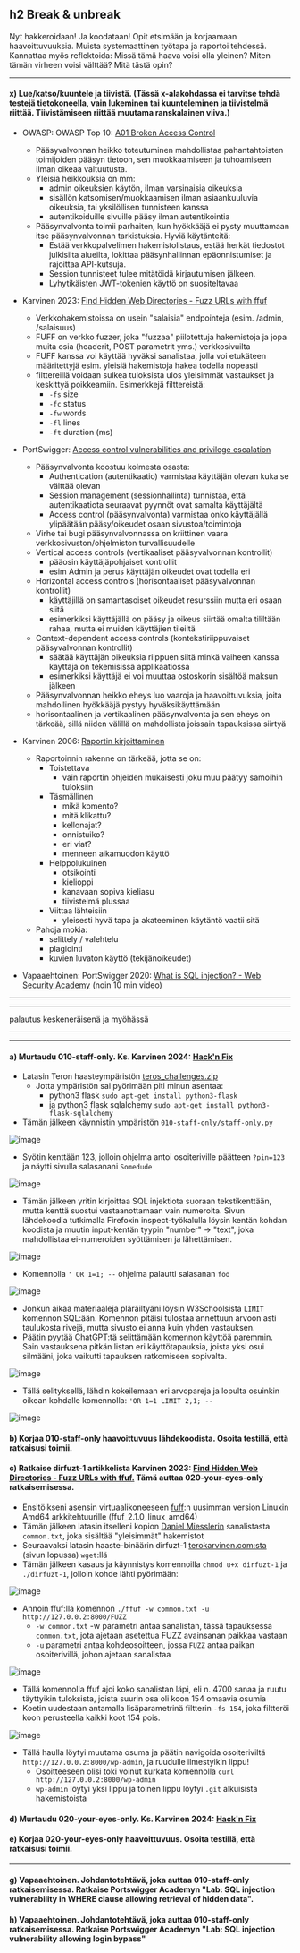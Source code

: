 ## h2 Break & unbreak

Nyt hakkeroidaan! Ja koodataan!
Opit etsimään ja korjaamaan haavoittuvuuksia.
Muista systemaattinen työtapa ja raportoi tehdessä. Kannattaa myös reflektoida: Missä tämä haava voisi olla yleinen? Miten tämän virheen voisi välttää? Mitä tästä opin?

---
#### x) Lue/katso/kuuntele ja tiivistä. (Tässä x-alakohdassa ei tarvitse tehdä testejä tietokoneella, vain lukeminen tai kuunteleminen ja tiivistelmä riittää. Tiivistämiseen riittää muutama ranskalainen viiva.)

- OWASP: OWASP Top 10: [A01 Broken Access Control](https://owasp.org/Top10/A01_2021-Broken_Access_Control/)
  - Pääsyvalvonnan heikko toteutuminen mahdollistaa pahantahtoisten toimijoiden pääsyn tietoon, sen muokkaamiseen ja tuhoamiseen ilman oikeaa valtuutusta.
  - Yleisiä heikkouksia on mm:
    - admin oikeuksien käytön, ilman varsinaisia oikeuksia
    - sisällön katsomisen/muokkaamisen ilman asiaankuuluvia oikeuksia, tai yksilöllisen tunnisteen kanssa
    - autentikoiduille sivuille pääsy ilman autentikointia
  - Pääsynvalvonta toimii parhaiten, kun hyökkääjä ei pysty muuttamaan itse pääsynvalvonnan tarkistuksia. Hyviä käytänteitä:
    - Estää verkkopalvelimen hakemistolistaus, estää herkät tiedostot julkisilta alueilta, lokittaa pääsynhallinnan epäonnistumiset ja rajoittaa API-kutsuja.
    - Session tunnisteet tulee mitätöidä kirjautumisen jälkeen.
    - Lyhytikäisten JWT-tokenien käyttö on suositeltavaa

- Karvinen 2023: [Find Hidden Web Directories - Fuzz URLs with ffuf](https://terokarvinen.com/2023/fuzz-urls-find-hidden-directories/)
  - Verkkohakemistoissa on usein "salaisia" endpointeja (esim. /admin, /salaisuus)
  - FUFF on verkko fuzzer, joka "fuzzaa" piilotettuja hakemistoja ja jopa muita osia (headerit, POST parametrit yms.) verkkosivuilta
  - FUFF kanssa voi käyttää hyväksi sanalistaa, jolla voi etukäteen määritettyjä esim. yleisiä hakemistoja hakea todella nopeasti
  - filttereillä voidaan sulkea tuloksista ulos yleisimmät vastaukset ja keskittyä poikkeamiin. Esimerkkejä filttereistä:
    - `-fs`  size
    - `-fc`  status
    - `-fw`  words
    - `-fl`  lines
    - `-ft`  duration (ms)

- PortSwigger: [Access control vulnerabilities and privilege escalation](https://portswigger.net/web-security/access-control)
  - Pääsynvalvonta koostuu kolmesta osasta:
    - Authentication (autentikaatio) varmistaa käyttäjän olevan kuka se väittää olevan
    - Session management (sessionhallinta) tunnistaa, että autentikaatiota seuraavat pyynnöt ovat samalta käyttäjältä
    - Access control (pääsynvalvonta) varmistaa onko käyttäjällä ylipäätään pääsy/oikeudet osaan sivustoa/toimintoja
  - Virhe tai bugi pääsynvalvonnassa on kriittinen vaara verkkosivuston/ohjelmiston turvallisuudelle
  - Vertical access controls (vertikaaliset pääsyvalvonnan kontrollit)
    - pääosin käyttäjäpohjaiset kontrollit
    - esim Admin ja perus käyttäjän oikeudet ovat todella eri
  - Horizontal access controls (horisontaaliset pääsyvalvonnan kontrollit)
    - käyttäjillä on samantasoiset oikeudet resurssiin mutta eri osaan siitä
    - esimerkiksi käyttäjällä on pääsy ja oikeus siirtää omalta tililtään rahaa, mutta ei muiden käyttäjien tileiltä
  - Context-dependent access controls (kontekstiriippuvaiset pääsyvalvonnan kontrollit)
    - säätää käyttäjän oikeuksia riippuen siitä minkä vaiheen kanssa käyttäjä on tekemisissä applikaatiossa
    - esimerkiksi käyttäjä ei voi muuttaa ostoskorin sisältöä maksun jälkeen
  - Pääsynvalvonnan heikko eheys luo vaaroja ja haavoittuvuksia, joita mahdollinen hyökkääjä pystyy hyväksikäyttämään
  - horisontaalinen ja vertikaalinen pääsynvalvonta ja sen eheys on tärkeää, sillä niiden välillä on mahdollista joissain tapauksissa siirtyä

- Karvinen 2006: [Raportin kirjoittaminen](https://terokarvinen.com/2006/raportin-kirjoittaminen-4/)
  - Raportoinnin rakenne on tärkeää, jotta se on:
    - Toistettava
      - vain raportin ohjeiden mukaisesti joku muu päätyy samoihin tuloksiin
    - Täsmällinen
      - mikä komento?
      - mitä klikattu?
      - kellonajat?
      - onnistuiko?
      - eri viat?
      - menneen aikamuodon käyttö
    - Helppolukuinen
      - otsikointi
      - kielioppi
      - kanavaan sopiva kieliasu
      - tiivistelmä plussaa
    - Viittaa lähteisiin
      - yleisesti hyvä tapa ja akateeminen käytäntö vaatii sitä
  - Pahoja mokia:
    - selittely / valehtelu
    - plagiointi
    - kuvien luvaton käyttö (tekijänoikeudet)

- Vapaaehtoinen: PortSwigger 2020: [What is SQL injection? - Web Security Academy](https://www.youtube.com/watch?v=wX6tszfgYp4) (noin 10 min video)

---
---
palautus keskeneräisenä ja myöhässä

---
---
#### a) Murtaudu 010-staff-only. Ks. Karvinen 2024: [Hack'n Fix](https://terokarvinen.com/hack-n-fix/)
- Latasin Teron haasteympäristön [teros_challenges.zip](https://terokarvinen.com/hack-n-fix/)
  - Jotta ympäristön sai pyörimään piti minun asentaa:
    - python3 flask `sudo apt-get install python3-flask`
    - ja python3 flask sqlalchemy `sudo apt-get install python3-flask-sqlalchemy`
- Tämän jälkeen käynnistin ympäristön `010-staff-only/staff-only.py`

![image](https://github.com/user-attachments/assets/9332d1a8-02c1-4c27-9114-de278ab807c1)

- Syötin kenttään 123, jolloin ohjelma antoi osoiteriville päätteen `?pin=123` ja näytti sivulla salasanani `Somedude`

![image](https://github.com/user-attachments/assets/7fc0ef01-9f6e-42e8-bcd2-84e8f053726d)

- Tämän jälkeen yritin kirjoittaa SQL injektiota suoraan tekstikenttään, mutta kenttä suostui vastaanottamaan vain numeroita. Sivun lähdekoodia tutkimalla Firefoxin inspect-työkalulla löysin kentän kohdan koodista ja muutin input-kentän tyypin "number" -> "text", joka mahdollistaa ei-numeroiden syöttämisen ja lähettämisen.

![image](https://github.com/user-attachments/assets/0ab5baf8-423f-4988-9cb2-6da1154a97b7)

- Komennolla `' OR 1=1; --` ohjelma palautti salasanan `foo`

![image](https://github.com/user-attachments/assets/0c009ead-5889-4dac-a938-2a04a00e977a)

- Jonkun aikaa materiaaleja pläräiltyäni löysin W3Schoolsista `LIMIT` komennon SQL:ään. Komennon pitäisi tulostaa annettuun arvoon asti taulukosta rivejä, mutta sivusto ei anna kuin yhden vastauksen.
- Päätin pyytää ChatGPT:tä selittämään komennon käyttöä paremmin. Sain vastauksena pitkän listan eri käyttötapauksia, joista yksi osui silmääni, joka vaikutti tapauksen ratkomiseen sopivalta.

![image](https://github.com/user-attachments/assets/45ce362b-f4b6-4200-8533-85448d34d0d9)

- Tällä selityksellä, lähdin kokeilemaan eri arvopareja ja lopulta osuinkin oikean kohdalle komennolla: `'OR 1=1 LIMIT 2,1; --`

![image](https://github.com/user-attachments/assets/428ec360-7553-446c-8147-3bd1a013d6dc)



#### b) Korjaa 010-staff-only haavoittuvuus lähdekoodista. Osoita testillä, että ratkaisusi toimii.


#### c) Ratkaise dirfuzt-1 artikkelista Karvinen 2023: [Find Hidden Web Directories - Fuzz URLs with ffuf.](https://terokarvinen.com/2023/fuzz-urls-find-hidden-directories/) Tämä auttaa 020-your-eyes-only ratkaisemisessa.
- Ensitöikseni asensin virtuaalikoneeseen [fuff](https://github.com/ffuf/ffuf/releases):n uusimman version Linuxin Amd64 arkkitehtuurille (ffuf_2.1.0_linux_amd64)
- Tämän jälkeen latasin itselleni kopion [Daniel Miesslerin](https://raw.githubusercontent.com/danielmiessler/SecLists/master/Discovery/Web-Content/common.txt) sanalistasta `common.txt`, joka sisältää "yleisimmät" hakemistot
- Seuraavaksi latasin haaste-binäärin dirfuzt-1 [terokarvinen.com:sta](https://terokarvinen.com/2023/fuzz-urls-find-hidden-directories/) (sivun lopussa) `wget`:llä
- Tämän jälkeen kasaus ja käynnistys komennoilla `chmod u+x dirfuzt-1` ja `./dirfuzt-1`, jolloin kohde lähti pyörimään:

![image](https://github.com/user-attachments/assets/9a8636e3-9d2f-4ebd-9dee-2de88d116eb6)

- Annoin ffuf:lla komennon `./ffuf -w common.txt -u http://127.0.0.2:8000/FUZZ`
  - `-w common.txt` -w parametri antaa sanalistan, tässä tapauksessa `common.txt`, jota ajetaan asetettua FUZZ avainsanan paikkaa vastaan
  - `-u` parametri antaa kohdeosoitteen, jossa `FUZZ` antaa paikan osoiterivillä, johon ajetaan sanalistaa
  
![image](https://github.com/user-attachments/assets/59631a5c-5d76-423d-b424-c596cc4ec082)

- Tällä komennolla ffuf ajoi koko sanalistan läpi, eli n. 4700 sanaa ja ruutu täyttyikin tuloksista, joista suurin osa oli koon 154 omaavia osumia
- Koetin uudestaan antamalla lisäparametrinä filtterin `-fs 154`, joka filtteröi koon perusteella kaikki koot 154 pois.

![image](https://github.com/user-attachments/assets/7c90e091-ca83-4c6f-9098-6bb4d270db33)

- Tällä haulla löytyi muutama osuma ja päätin navigoida osoiteriviltä `http://127.0.0.2:8000/wp-admin`, ja ruudulle ilmestyikin lippu!
  - Osoitteeseen olisi toki voinut kurkata komennolla `curl http://127.0.0.2:8000/wp-admin`
  - `wp-admin` löytyi yksi lippu ja toinen lippu löytyi `.git` alkuisista hakemistoista


#### d) Murtaudu 020-your-eyes-only. Ks. Karvinen 2024: [Hack'n Fix](https://terokarvinen.com/hack-n-fix/)


#### e) Korjaa 020-your-eyes-only haavoittuvuus. Osoita testillä, että ratkaisusi toimii.

---
#### g) Vapaaehtoinen. Johdantotehtävä, joka auttaa 010-staff-only ratkaisemisessa. Ratkaise Portswigger Academyn "Lab: SQL injection vulnerability in WHERE clause allowing retrieval of hidden data".

#### h) Vapaaehtoinen. Johdantotehtävä, joka auttaa 010-staff-only ratkaisemisessa. Ratkaise Portswigger Academyn "Lab: SQL injection vulnerability allowing login bypass"
